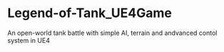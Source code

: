 # Legend-of-Tank_UE4Game
An open-world tank battle with simple AI, terrain and andvanced contol system in UE4
